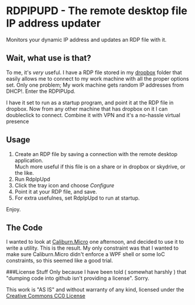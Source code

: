 RDPIPUPD - The remote desktop file IP address updater
=====================================================

Monitors your dynamic IP address and updates an RDP file with it.


Wait, what use is that?
-----------------------

To me, it's *very* useful.  I have a RDP file stored in my [dropbox](http://dropbox.com) folder that 
easily allows me to connect to my work machine with all the proper options set.   Only one problem; My work 
machine gets random IP addresses from DHCP!.   Enter the RDPIPUpd.

I have it set to run as a startup program, and point it at the RDP file in dropbox.  Now from any other machine
that has dropbox on it I can doubleclick to connect.  Combine it with VPN and it's a no-hassle virtual presence


Usage
-----

1. Create an RDP file by saving a connection with the remote desktop application.  
   Much more useful if this file is on a share or in dropbox or skydrive, or the like.
2. Run RdpIpUpd
3. Click the tray icon and choose _Configure_
4. Point it at your RDP file, and save.
5. For extra usefulnes, set RdpIpUpd to run at startup.

Enjoy.


The Code
--------

I wanted to look at [Caliburn.Micro](http://caliburnmicro.codeplex.com/) one afternoon, and decided to use it to write a utility.  This is the result.  My only constraint was that I wanted to make sure Caliburn.Micro didn't enforce a WPF shell or some IoC constraints, so this seemed like a good trial.


###License Stuff
Only because I have been told ( somewhat harshly ) that "dumping code into github isn't providing a license".  Sorry.  

This work is "AS IS" and without warranty of any kind, licensed under the [Creative Commons CC0 License](http://creativecommons.org/publicdomain/zero/1.0/)
